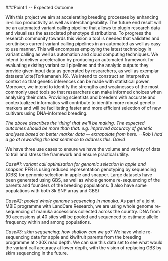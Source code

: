 ###Point 1  -- Expected Outcome


With this project we aim at accelerating breeding processes by enhancing in-silico productivity as well as interchangeability. The future end result will be an automated variant calling pipeline that allows to plugin research data and visualises the associated phenotype distributions. To progress the research community towards this vision a tool is needed that validates and scrutinises current variant calling pipelines in an automated as well as easy to use manner. This will encompass employing the latest technology in variant calling as well as automation and cloud computing techniques. We intend to deliver acceleration by producing an automated framework for evaluating existing variant call pipelines and the analytic outputs they provide given input data as generated by researchers, as well as exemplar datasets \cite{Torkamaneh_16}. We intend to construct an interpretive context so that genetic inferences can be made with statistical power. Moreover, we intend to identify the strengths and weaknesses of the most commonly used tools so that researchers can make informed choices when analysing their data. Providing scientists and breeders with accurate and contextualized informatics will contribute to identify more robust genetic markers and will be facilitating faster and more efficient selection of of new cultivars using DNA-informed breeding.

_The above describes the 'thing' that we'll be making. The expected outcomes should be more than that. e.g. improved accuracy of genetic analyses based on better marker data -- extrapolate from here. --Rob
I had a go at rewording the last sentence to address this. David_

We have three use cases to ensure we have the volume and variety of data to trail and stress the framework and ensure practical utility.

*Case#1: variant call optimisation for genomic selection in apple and snapper.* PFR is using reduced representation genotyping by sequencing (GBS) for genomic selection in apple and snapper. Large datasets have been generated using GBS, as well as whole genome re-sequencing of the parents and founders of the breeding populations. (I also have some populations with both 8k SNP array and GBS)

*Case#2: pooled whole genome sequencing in manuka.* As part of a joint MBIE programme with LandCare Research, we are using whole genome re-sequencing of manuka accessions collected across the country. DNA from 30 accessions at 40 sites will be pooled and sequenced to estimate allelic frequency within and among populations. 

*Case#3: skim sequencing: how shallow can we go?* We have whole re-sequencing data for apple and kiwifruit parents from the breeding programme at >30X read depth. We can sue this data set to see what would the variant call accuracy at lower depth, with the vision of replacing GBS by skim sequencing in the future.  

